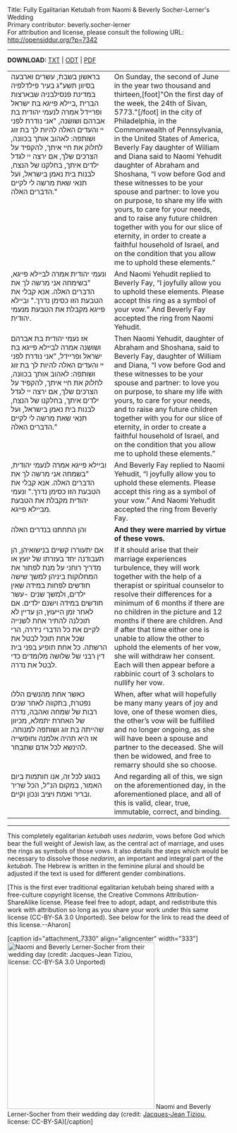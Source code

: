 <html>
<head></head>
<body>
Title: Fully Egalitarian Ketubah from Naomi & Beverly Socher-Lerner's Wedding<br />
Primary contributor: beverly.socher-lerner<br />
For attribution and license, please consult the following URL: <a href="http://opensiddur.org/?p=7342">http://opensiddur.org/?p=7342</a>
<p />
<hr />

<strong>DOWNLOAD: </strong><a href="https://opensiddur.org/wp-content/uploads/2013/07/Fully-Egalitarian-Ketubah-from-Naomi-and-Beverly-Socher-Lerners-Wedding.txt">TXT</a> | <a href="https://opensiddur.org/wp-content/uploads/2013/07/Fully-Egalitarian-Ketubah-from-Naomi-and-Beverly-Socher-Lerners-Wedding.odt">ODT</a> | <a href="https://opensiddur.org/wp-content/uploads/2013/07/Fully-Egalitarian-Ketubah-from-Naomi-and-Beverly-Socher-Lerners-Wedding.pdf">PDF</a>

<table style="margin-left: auto;margin-right: auto;">
<tbody>
<tr>
<td style="vertical-align:top;" width="46%">
<div class="liturgy"><span lang="he">
בראשון בשבת, עשרים וארבעה בסיוון תשע"ג בעיר פילדלפיה במדינת פנסילבניה שבארצות הברית ,ביילא פייגא בת ישראל ופריידל אמרה לנעמי יהודית בת אברהם ושושנה, "אני נודרת לפני יי והעדים האלה להיות לך בת זוג ושותפה: לאהוב אותך בכוונה, לחלוק את חיי איתך, להקפיד על הצרכים שלך, אם ירצה יי לגדל ילדים איתך, בחלקנו של הנצח, לבנות בית נאמן בישראל, ועל תנאי שאת מרשה לי לקיים הדברים האלה."
</span></div></td>
 
<td style="vertical-align:top;" width="53%"><div class="english">
On Sunday, the second of June in the year two thousand and thirteen,[foot]"On the first day of the week, the 24th of Sivan, 5773."[/foot] in the city of Philadelphia, in the Commonwealth of Pennsylvania, in the United States of America, Beverly Fay daughter of William and Diana said to Naomi Yehudit daughter of Abraham and Shoshana, “I vow before God and these witnesses to be your spouse and partner: to love you on purpose, to share my life with yours, to care for your needs, and to raise any future children together with you for our slice of eternity, in order to create a faithful household of Israel, and on the condition that you allow me to uphold these elements.”
	</div></td></tr>   <tr><td style="vertical-align:top;" width="46%"><div class="liturgy"><span lang="he">
ונעמי יהודית אמרה לביילא פייגא, "בשימחה אני מרשה לך את הדברים האלה. אנא קבלי את הטבעת הזו כסימן נדרך." וביילא פייגא מקבלת את הטבעת מנעמי יהודית.
</span></div></td>
 
<td style="vertical-align:top;" width="53%"><div class="english">
And Naomi Yehudit replied to Beverly Fay, “I joyfully allow you to uphold these elements. Please accept this ring as a symbol of your vow.” And Beverly Fay accepted the ring from Naomi Yehudit.
	</div></td></tr>   <tr><td style="vertical-align:top;" width="46%"><div class="liturgy"><span lang="he">
אז נעמי יהודית בת אברהם ושושנה אמרה לביילא פייגא בת ישראל ופריידל, ”אני נודרת לפני יי והעדים האלה להיות לך בת זוג ושותפה: לאהוב אותך בכוונה, לחלוק את חיי איתך, להקפיד על הצרכים שלך, אם ירצה יי לגדל ילדים איתך, בחלקנו של הנצח, לבנות בית נאמן בישראל, ועל תנאי שאת מרשה לי לקיים הדברים האלה."
</span></div></td>
 
<td style="vertical-align:top;" width="53%"><div class="english">
Then Naomi Yehudit, daughter of Abraham and Shoshana, said to Beverly Fay, daughter of William and Diana, “I vow before God and these witnesses to be your spouse and partner: to love you on purpose, to share my life with yours, to care for your needs, and to raise any future children together with you for our slice of eternity, in order to create a faithful household of Israel, and on the condition that you allow me to uphold these elements.”
	</div></td></tr>   <tr><td style="vertical-align:top;" width="46%"><div class="liturgy"><span lang="he">
וביילא פייגא אמרה לנעמי יהודית, "בשמחה אני מרשה לך את הדברים האלה. אנא קבלי את הטבעת הזו כסימן נדרך." ונעמי יהודית מקבלת את הטבעת מביילא פייגא.
</span></div></td>
 
<td style="vertical-align:top;" width="53%"><div class="english">
And Beverly Fay replied to Naomi Yehudit, “I joyfully allow you to uphold these elements. Please accept this ring as a symbol of your vow.” And Naomi Yehudit accepted the ring from Beverly Fay.
	</div></td></tr>   <tr><td style="vertical-align:top;" width="46%"><div class="liturgy"><span lang="he">
והן התחתנו בנדרים האלה
</span></div></td>
 
<td style="vertical-align:top;" width="53%"><div class="english">
<strong>And they were married by virtue of these vows.</strong>
	</div></td></tr>   <tr><td style="vertical-align:top;" width="46%"><div class="liturgy"><span lang="he">
אם יתעוררו קשיים בנישואיהן, הן תעבודנה יחד בעזרתו של יועץ או מדריך רוחני על מנת לפתור את המחלוקות ביניהן למשך שישה חודשים לפחות במידה שאין ילדים, ולמשך שנים -עשר חודשים במידה וישנם ילדים. אם לאחר זמן הייעוץ, הן עדיין לא תוכלנה להתיר אחת לשנייה לקיים את כל הדברי נידרה, הרי שכל אחת תוכל לבטל את הרשתה. כל אחת תופיע בפני בית דין רבני של שלושה מלומדים כדי לבטל את נדרה.
</span></div></td>
 
<td style="vertical-align:top;" width="53%"><div class="english">
If it should arise that their marriage experiences turbulence, they will work together with the help of a therapist or spiritual counselor to resolve their differences for a minimum of 6 months if there are no children in the picture and 12 months if there are children. And if after that time either one is unable to allow the other to uphold the elements of her vow, she will withdraw her consent. Each will then appear before a rabbinic court of 3 scholars to nullify her vow.
	</div></td></tr>   <tr><td style="vertical-align:top;" width="46%"><div class="liturgy"><span lang="he">
כאשר אחת מהנשים הללו נפטרת, בתקווה לאחר שנים רבות של שמחה ואהבה, נדרה של האחרת יתמלא, מכיוון שהייתה בת זוג ושותפה למנוחה. אז היא תהיה אלמנה וחופשייה להינשא לכל אדם שתבחר.
</span></div></td>
 
<td style="vertical-align:top;" width="53%"><div class="english">
When, after what will hopefully be many many years of joy and love, one of these women dies, the other’s vow will be fulfilled and no longer ongoing, as she will have been a spouse and partner to the deceased. She will then be widowed, and free to remarry should she so choose.
	</div></td></tr>   <tr><td style="vertical-align:top;" width="46%"><div class="liturgy"><span lang="he">
בנוגע לכל זה, אנו חותמות ביום האמור, במקום הנ"ל, הכל שריר ובריר ואמת ויציב ונכון וקיים.
</span></div></td>
 
<td style="vertical-align:top;" width="53%"><div class="english">
And regarding all of this, we sign on the aforementioned day, in the aforementioned place, and all of this is valid, clear, true, immutable, correct, and binding.
</td></tr>
</tbody></table>

<hr />
This completely egalitarian <em>ketubah</em> uses <em>nedarim</em>, vows before God which bear the full weight of Jewish law, as the central act of marriage, and uses the rings as symbols of those vows. It also details the steps which would be necessary to dissolve those <em>nedarim</em>, an important and integral part of the <em>ketubah</em>. The Hebrew is written in the feminine plural and should be adjusted if the text is used for different gender combinations.

[This is the first ever traditional egalitarian ketubah being shared with a free-culture copyright license, the Creative Commons Attribution-ShareAlike license. Please feel free to adopt, adapt, and redistribute this work with attribution so long as you share your work under this same license (CC-BY-SA 3.0 Unported). See below for the link to read the deed of this license.--Aharon]

[caption id="attachment_7330" align="aligncenter" width="333"]<a href="https://opensiddur.org/wp-content/uploads/2013/07/Naomi-and-Beverly-Lerner-Socher-by-Jacques-Jean-Tiziou.png"><img src="https://opensiddur.org/wp-content/uploads/2013/07/Naomi-and-Beverly-Lerner-Socher-by-Jacques-Jean-Tiziou.png" alt="Naomi and Beverly Lerner-Socher from their wedding day (credit: Jacques-Jean Tiziou, license: CC-BY-SA 3.0 Unported)" width="333" height="377" class="size-full wp-image-7330" /></a> Naomi and Beverly Lerner-Socher from their wedding day (credit: <a href= "http://www.jjtiziou.net/jj/">Jacques-Jean Tiziou</a>, license: CC-BY-SA)[/caption]
</body>
</html>